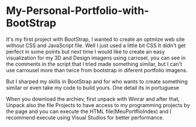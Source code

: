 # My-Personal-Portfolio-with-BootStrap
It's my first project with BootStrap, I wanted to create an optmize web site without CSS and JavaScript file. 
Well I just used a little bit CSS It didn't get perfect in some points but next time I would like to create an easy visualization for my 3D and Design imagens 
using carrosel, you can see in the comments in the script that I tried made something similar, but I can't use carrousel more than twice from bootstrap 
in diferent portfolio imagens. 

But I sharped my skills in BootStrap and for who wants to create something similar or even take my code to build yours.  One detail its in portuguese

When you download the archiev, first unpack with Winrar and after that, Unpack also the file Projects to have access to my programming projects by the page
and you can execute the HTML file(MeuPortflioIndex) and I recommend execute using Visual Studios for better performance.
